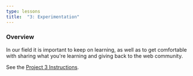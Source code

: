 ```yaml
---
type: lessons
title:  "3: Experimentation"
---
```

### Overview

In our field it is important to keep on learning, as well as to get comfortable with sharing what you're learning and giving back to the web community.

See the [Project 3 Instructions](/activities/p3.html).
